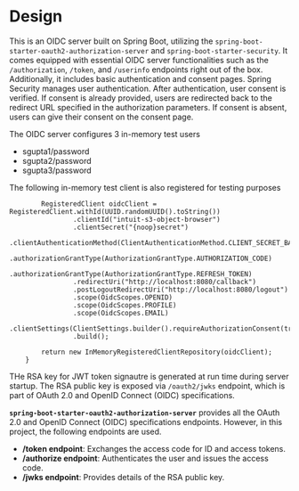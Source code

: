 # Design

This is an OIDC server built on Spring Boot, utilizing the `spring-boot-starter-oauth2-authorization-server` and `spring-boot-starter-security`. It comes equipped with essential OIDC server functionalities such as the `/authorization`, `/token`, and `/userinfo` endpoints right out of the box. Additionally, it includes basic authentication and consent pages. Spring Security manages user authentication. After authentication, user consent is verified. If consent is already provided, users are redirected back to the redirect URL specified in the authorization parameters. If consent is absent, users can give their consent on the consent page.

The OIDC server configures 3 in-memory test users 
  - sgupta1/password
  - sgupta2/password
  - sgupta3/password

The following in-memory test client is also registered for testing purposes
```
        RegisteredClient oidcClient = RegisteredClient.withId(UUID.randomUUID().toString())
                .clientId("intuit-s3-object-browser")
                .clientSecret("{noop}secret")
                .clientAuthenticationMethod(ClientAuthenticationMethod.CLIENT_SECRET_BASIC)
                .authorizationGrantType(AuthorizationGrantType.AUTHORIZATION_CODE)
                .authorizationGrantType(AuthorizationGrantType.REFRESH_TOKEN)
                .redirectUri("http://localhost:8080/callback")
                .postLogoutRedirectUri("http://localhost:8080/logout")
                .scope(OidcScopes.OPENID)
                .scope(OidcScopes.PROFILE)
                .scope(OidcScopes.EMAIL)
                .clientSettings(ClientSettings.builder().requireAuthorizationConsent(true).build())
                .build();

        return new InMemoryRegisteredClientRepository(oidcClient);
    }
```
THe RSA key for JWT token signautre is generated at run time during server startup. The RSA public key is exposed via `/oauth2/jwks` endpoint, which is part of OAuth 2.0 and OpenID Connect (OIDC) specifications. 


**`spring-boot-starter-oauth2-authorization-server`** provides all the OAuth 2.0 and OpenID Connect (OIDC) specifications endpoints. However, in this project, the following endpoints are used. 
- **/token endpoint**: Exchanges the access code for ID and access tokens.
- **/authorize endpoint**: Authenticates the user and issues the access code.
- **/jwks endpoint**: Provides details of the RSA public key.
